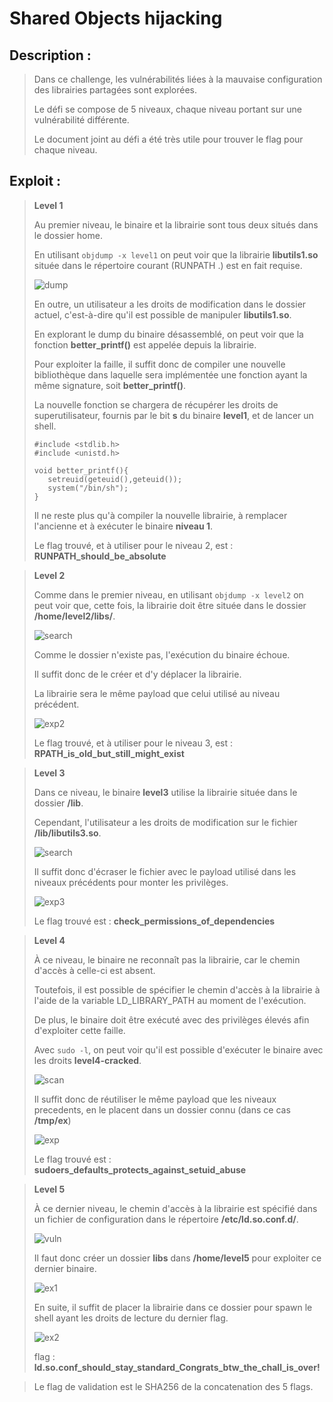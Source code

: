 # Shared Objects hijacking

## Description :
> Dans ce challenge, les vulnérabilités liées à la mauvaise configuration des librairies partagées sont explorées.
>
> Le défi se compose de 5 niveaux, chaque niveau portant sur une vulnérabilité différente.
>
> Le document joint au défi a été très utile pour trouver le flag pour chaque niveau.



## Exploit : 

> **Level 1**
> 
> Au premier niveau, le binaire et la librairie sont tous deux situés dans le dossier home.
> 
> En utilisant `objdump -x level1` on peut voir que la librairie **libutils1.so** située dans le répertoire courant (RUNPATH .) est en fait requise.
> 
> ![dump](level1/objdump.PNG)
> 
> En outre, un utilisateur a les droits de modification dans le dossier actuel, c'est-à-dire qu'il est possible de manipuler **libutils1.so**.
> 
> En explorant le dump du binaire désassemblé, on peut voir que la fonction **better_printf()** est appelée depuis la librairie.
> 
> Pour exploiter la faille, il suffit donc de compiler une nouvelle bibliothèque dans laquelle sera implémentée une fonction ayant la même signature, soit **better_printf()**.
>
> La nouvelle fonction se chargera de récupérer les droits de superutilisateur, fournis par le bit **s** du binaire **level1**, et de lancer un shell.
>
> ```
> #include <stdlib.h>
> #include <unistd.h>
>
> void better_printf(){
>    setreuid(geteuid(),geteuid());
>    system("/bin/sh");
>}
> ```
> 
> Il ne reste plus qu'à compiler la nouvelle librairie, à remplacer l'ancienne et à exécuter le binaire **niveau 1**.
> 
> Le flag trouvé, et à utiliser pour le niveau 2, est : **RUNPATH_should_be_absolute**
> 


> **Level 2**
> 
> Comme dans le premier niveau, en utilisant `objdump -x level2` on peut voir que, cette fois, la librairie doit être située dans le dossier **/home/level2/libs/**.
>
> ![search](level2/rpath_found.PNG)
> 
> Comme le dossier n'existe pas, l'exécution du binaire échoue.
> 
> Il suffit donc de le créer et d'y déplacer la librairie. 
> 
> La librairie sera le même payload que celui utilisé au niveau précédent.
> 
> ![exp2](level2/exploit.PNG)
> 
> Le flag trouvé, et à utiliser pour le niveau 3, est : **RPATH_is_old_but_still_might_exist**
 

> **Level 3**
> 
> 
> Dans ce niveau, le binaire **level3** utilise la librairie située dans le dossier **/lib**.
> 
> Cependant, l'utilisateur a les droits de modification sur le fichier **/lib/libutils3.so**.
> 
> ![search](level3/rights_vuln.PNG)
> 
> Il suffit donc d'écraser le fichier avec le payload utilisé dans les niveaux précédents pour monter les privilèges.
> 
> ![exp3](level3/exploit.PNG)
> 
> Le flag trouvé est : **check_permissions_of_dependencies**
 
> **Level 4**
> 
> À ce niveau, le binaire ne reconnaît pas la librairie, car le chemin d'accès à celle-ci est absent.
> 
> Toutefois, il est possible de spécifier le chemin d'accès à la librairie à l'aide de la variable LD_LIBRARY_PATH au moment de l'exécution.
> 
> De plus, le binaire doit être exécuté avec des privilèges élevés afin d'exploiter cette faille.
> 
> Avec `sudo -l`, on peut voir qu'il est possible d'exécuter le binaire avec les droits **level4-cracked**.
> 
> ![scan](level4/sudo_rights.PNG)
>
> Il suffit donc de réutiliser le même payload que les niveaux precedents, en le placent dans un dossier connu (dans ce cas **/tmp/ex**) 
> 
> ![exp](level4/exploit.PNG)
> 
> Le flag trouvé est : **sudoers_defaults_protects_against_setuid_abuse**


> **Level 5**
> 
> À ce dernier niveau, le chemin d'accès à la librairie est spécifié dans un fichier de configuration dans le répertoire **/etc/ld.so.conf.d/**.
> 
> ![vuln](level5/vuln.PNG)
> 
> Il faut donc créer un dossier **libs** dans **/home/level5** pour exploiter ce dernier binaire.
>
> ![ex1](level5/test.PNG)
>
> En suite, il suffit de placer la librairie dans ce dossier pour spawn le shell ayant les droits de lecture du dernier flag.
> 
> ![ex2](level5/gg.PNG)
> 
> flag : **ld.so.conf_should_stay_standard_Congrats_btw_the_chall_is_over!**
 

> Le flag de validation est le SHA256 de la concatenation des 5 flags.

